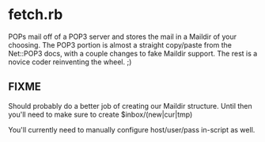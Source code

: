 fetch.rb
=========

POPs mail off of a POP3 server 
and stores the mail in a Maildir
of your choosing.  The POP3 portion
is almost a straight copy/paste 
from the Net::POP3 docs, with a couple
changes to fake Maildir support.
The rest is a novice coder reinventing
the wheel. ;)


FIXME
-------
Should probably do a 
better job of creating our 
Maildir structure. Until then you\'ll
need to make sure to create 
$inbox/(new|cur|tmp)

You\'ll currently need to manually
configure host/user/pass in-script
as well.  